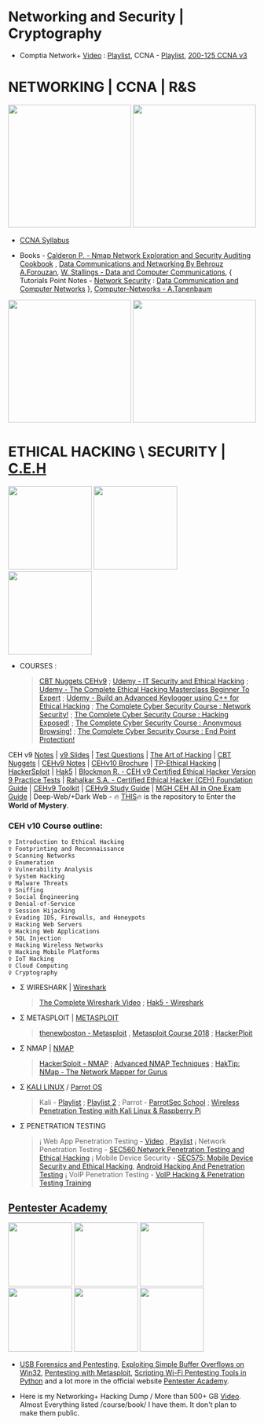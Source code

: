 # Networking and Security | Cryptography

- Comptia Network+ [Video](https://youtu.be/vrh0epPAC5w) : [Playlist](https://www.youtube.com/watch?v=LWJ8PHvAL6k&list=PLG49S3nxzAnnXcPUJbwikr2xAcmKljbnQ), CCNA - [Playlist](https://www.youtube.com/watch?v=n2D1o-aM-2s&list=PLh94XVT4dq02frQRRZBHzvj2hwuhzSByN), [200-125 CCNA v3](https://youtu.be/XsmNJcPDb0M)

# NETWORKING | CCNA | R&S

<img src="https://github.com/SKKSaikia/networks/blob/master/net.png" height=250px><a> </a><img src="https://github.com/SKKSaikia/networks/blob/master/img/ccna.png" height=250px>

- [CCNA Syllabus](https://github.com/SKKSaikia/NetwrkX/blob/master/docs/200-125-ccna-v3.pdf)

- Books - [Calderon P. - Nmap Network Exploration and Security Auditing Cookbook](https://github.com/SKKSaikia/NetwrkX/blob/master/docs/Calderon%20P.%20-%20Nmap%20Network%20Exploration%20and%20Security%20Auditing%20Cookbook%2C%20Second%20Edition%20-%202017/Calderon%20P.%20-%20Nmap%20Network%20Exploration%20and%20Security%20Auditing%20Cookbook%2C%20Second%20Edition%20-%202017.pdf) , [Data Communications and Networking By Behrouz A.Forouzan](https://github.com/SKKSaikia/NetwrkX/blob/master/docs/Data%20Communications%20and%20Networking%20By%20Behrouz%20A.Forouzan.pdf), [W. Stallings - Data and Computer Communications](https://github.com/SKKSaikia/NetwrkX/blob/master/docs/W.%20Stallings%20-%20Data%20and%20Computer%20Communications%2C%20Prentice%20Hall%2C%201997..pdf), { Tutorials Point Notes - [Network Security](https://github.com/SKKSaikia/NetwrkX/blob/master/docs/Network%20Security%20_%20Tutorialspoint.pdf) : [Data Communication and Computer Networks](https://github.com/SKKSaikia/NetwrkX/blob/master/docs/Data%20Communication%20and%20Computer%20Networks%20_%20Tutorials%20Point.pdf) }, [Computer-Networks - A.Tanenbaum](https://github.com/SKKSaikia/NetwrkX/blob/master/docs/Computer-Networks---A-Tanenbaum---5th-edition.pdf)

<img src="https://github.com/SKKSaikia/networks/blob/master/img/hat.jpg" height=250px><a> </a><img src="https://github.com/SKKSaikia/networks/blob/master/img/lab1.PNG" height=250px>


# ETHICAL HACKING \ SECURITY | [C.E.H](https://www.eccouncil.org/programs/certified-ethical-hacker-ceh/)

<img src="https://github.com/SKKSaikia/networks/blob/master/ceh.png" height=170x><a> </a><img src="https://github.com/SKKSaikia/networks/blob/master/img/kali.jpg" height=170x><a> </a><img src="https://github.com/SKKSaikia/networks/blob/master/img/parrot.jpg" height=170x>

- COURSES : 
  > [CBT Nuggets CEHv9](https://www.cbtnuggets.com/it-training/white-hat-hacking) ; [Udemy - IT Security and Ethical Hacking](https://www.udemy.com/it-security-and-ethical-hacking/) ; [Udemy - The Complete Ethical Hacking Masterclass Beginner To Expert](https://www.udemy.com/the-complete-ethical-hacking-masterclass/) ; [Udemy - Build an Advanced Keylogger using C++ for Ethical Hacking](https://www.udemy.com/how-to-create-an-advanced-keylogger-from-scratch-for-windows/) ; [The Complete Cyber Security Course : Network Security!](https://www.udemy.com/network-security-course/) ; [The Complete Cyber Security Course : Hacking Exposed!](https://www.udemy.com/the-complete-internet-security-privacy-course-volume-1/) ; [The Complete Cyber Security Course : Anonymous Browsing!](https://www.udemy.com/the-complete-cyber-security-course-anonymous-browsing/) ; [The Complete Cyber Security Course : End Point Protection!](https://www.udemy.com/the-complete-cyber-security-course-end-point-protection/)

CEH v9 [Notes](https://docs.google.com/document/d/1YvAOM1o6qkgFEdzJpn01rLRBGV8JPfK4cHvfgRiAgEM/edit) | [v9 Slides](https://arc.bukancoder.co/Certified-Ethical-Hacker-Module-V9/) | [Test Questions](https://www.yeahhub.com/cehv9-practice-exam-questions/chapter3-cryptography.php) | [The Art of Hacking](https://github.com/The-Art-of-Hacking/h4cker) | [CBT Nuggets](https://www.cbtnuggets.com/it-training/white-hat-hacking) | [CEHv9 Notes](https://github.com/SKKSaikia/NetwrkX/tree/master/docs/CEHv9-Notes-master) | [CEHv10 Brochure](https://github.com/SKKSaikia/NetwrkX/blob/master/docs/CEHv10-Brochure.pdf) | [TP-Ethical Hacking](https://www.tutorialspoint.com/ethical_hacking/) | [HackerSploit](https://www.youtube.com/channel/UC0ZTPkdxlAKf-V33tqXwi3Q/playlists)
| [Hak5](https://www.youtube.com/user/Hak5Darren) | [Blockmon R. - CEH v9 Certified Ethical Hacker Version 9 Practice Tests](https://github.com/SKKSaikia/NetwrkX/tree/master/docs/Blockmon%20R.%20-%20CEH%20v9%20Certified%20Ethical%20Hacker%20Version%209%20Practice%20Tests%20-%202016) | [Rahalkar S.A. - Certified Ethical Hacker (CEH) Foundation Guide](https://github.com/SKKSaikia/NetwrkX/blob/master/docs/Rahalkar%20S.A.%20-%20Certified%20Ethical%20Hacker%20(CEH)%20Foundation%20Guide%20-%202016.PDF) | [CEHv9 Toolkit](https://github.com/SKKSaikia/NetwrkX/blob/master/files/Certified%20Ethical%20Hacker%20(CEH)%20v9%20Tool%20Kit%20(Software%20%26%20PDF%20Slides)%20v9%20%5B2015%2C%20ENG%5D.torrent) | [CEHv9 Study Guide](https://github.com/SKKSaikia/NetwrkX/blob/master/docs/CEH%20v9%20-%20Certified%20Ethical%20Hacker%20Version%209%20Study%20Guide%20-%203E%20(2016).pdf) | [MGH CEH All in One Exam Guide](https://github.com/SKKSaikia/NetwrkX/blob/master/docs/MGH.CEH.Certified.Ethical.Hacker.All-in-One.Exam.Guide.3rd.Edition.125983655X.epub) | Deep-Web/+Dark Web - 🔥 [THIS](https://github.com/SKKSaikia/DarkK)🔥 is the repository to Enter the <b>World of Mystery</b>.

### CEH v10 Course outline:

    ♀ Introduction to Ethical Hacking
    ♀ Footprinting and Reconnaissance
    ♀ Scanning Networks
    ♀ Enumeration
    ♀ Vulnerability Analysis
    ♀ System Hacking
    ♀ Malware Threats
    ♀ Sniffing
    ♀ Social Engineering
    ♀ Denial-of-Service
    ♀ Session Hijacking
    ♀ Evading IDS, Firewalls, and Honeypots
    ♀ Hacking Web Servers
    ♀ Hacking Web Applications
    ♀ SQL Injection
    ♀ Hacking Wireless Networks
    ♀ Hacking Mobile Platforms
    ♀ IoT Hacking
    ♀ Cloud Computing
    ♀ Cryptography


- Σ WIRESHARK | [Wireshark](https://www.wireshark.org/)
  
  > [The Complete Wireshark Video](https://youtu.be/JnKc6fptviI) ; [Hak5 - Wireshark](https://www.youtube.com/watch?v=6X5TwvGXHP0&list=PLW5y1tjAOzI30OkWG_rhUstdJTk1FgU2W)

- Σ METASPLOIT | [METASPLOIT](https://www.metasploit.com/)

  > [thenewboston - Metasploit](https://www.youtube.com/watch?v=BVZBcNDDC-4&list=PL6gx4Cwl9DGBmwvjJoWhM4Lg5MceSbsja) , [Metasploit Course 2018](https://youtu.be/R1GpdaAPdw4) ; [HackerPloit](https://www.youtube.com/watch?v=8lR27r8Y_ik&t=570s) 
  
- Σ NMAP | [NMAP](https://nmap.org/)

  > [HackerSploit - NMAP](https://www.youtube.com/watch?v=5MTZdN9TEO4&list=PLBf0hzazHTGM8V_3OEKhvCM9Xah3qDdIx) ; [Advanced NMAP Techniques](https://youtu.be/7XMIFTRiAGA) ; [HakTip: NMap - The Network Mapper for Gurus](https://www.youtube.com/watch?v=iUZ6nTMO8K0&list=PLW5y1tjAOzI0ZLv7YfQtToQmc0yVDfkKO)

- Σ [KALI LINUX](https://www.kali.org/) / [Parrot OS](https://www.parrotsec.org/)

  > Kali - [Playlist](https://www.youtube.com/watch?v=fB3DI48MNno&list=PLnjNR4-S-EVqfJWovxEJyb7I0IOkKkoYM) ; [Playlist 2](https://www.youtube.com/watch?v=ElWo5fd4rIU&list=PLYmlEoSHldN7HJapyiQ8kFLUsk_a7EjCw) ; Parrot - [ParrotSec School](https://www.youtube.com/channel/UCyIDFTGALbem6w74_8dPDxg) ; [Wireless Penetration Testing with Kali Linux & Raspberry Pi](https://www.udemy.com/penetration-testing-using-raspberry-pi/)
  
- Σ PENETRATION TESTING
  
  > ¡ Web App Penetration Testing - [Video](https://youtu.be/2_lswM1S264) , [Playlist](https://youtu.be/lZlqr2PFJIo)
  > ¡ Network Penetration Testing - [SEC560 Network Penetration Testing and Ethical Hacking](https://www.sans.org/course/network-penetration-testing-ethical-hacking)
  > ¡ Mobile Device Security - [SEC575: Mobile Device Security and Ethical Hacking](https://www.sans.org/course/mobile-device-security-ethical-hacking), [Android Hacking And Penetration Testing](https://www.udemy.com/android-hacking-and-penetration-testing/)
  > ¡ VoIP Penetration Testing - [VoIP Hacking & Penetration Testing Training](https://www.udemy.com/voip-hacking-penetration-testing-training/)

## [Pentester Academy](https://www.pentesteracademy.com/topics) 

<img src="https://github.com/SKKSaikia/NetwrkX/blob/master/img/pen/OVERFLOW.png" height=130px><a> </a><img src="https://github.com/SKKSaikia/NetwrkX/blob/master/img/pen/SHELLCODING64.png" height=130px><a> </a><img src="https://github.com/SKKSaikia/NetwrkX/blob/master/img/pen/for.png" height=130px><a> </a><img src="https://github.com/SKKSaikia/NetwrkX/blob/master/img/pen/gad.png" height=130px><a> </a><img src="https://github.com/SKKSaikia/NetwrkX/blob/master/img/pen/net.png" height=130px><a> </a><img src="https://github.com/SKKSaikia/NetwrkX/blob/master/img/pen/webapp.png" height=130px>

- [USB Forensics and Pentesting](https://www.pentesteracademy.com/course?id=16), [Exploiting Simple Buffer Overflows on Win32](https://www.pentesteracademy.com/course?id=13), [Pentesting with Metasploit](https://www.pentesteracademy.com/course?id=10), [Scripting Wi-Fi Pentesting Tools in Python](https://www.pentesteracademy.com/course?id=14)
 and a lot more in the official website [Pentester Academy](https://www.pentesteracademy.com/topics).

* Here is my Networking+ Hacking Dump / More than 500+ GB [Video](https://youtu.be/z89u7fSsGqw). Almost Everything listed /course/book/ I have them. It don't plan to make them public.
